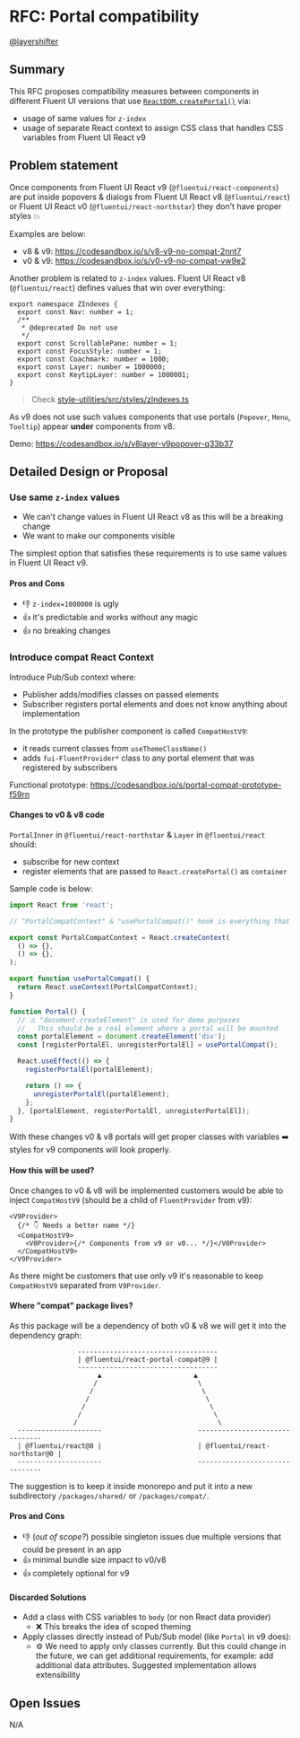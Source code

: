 # RFC: Portal compatibility

[@layershifter](https://github.com/layershifter)

## Summary

This RFC proposes compatibility measures between components in different Fluent UI versions that use [`ReactDOM.createPortal()`](https://reactjs.org/docs/portals.html) via:

- usage of same values for `z-index`
- usage of separate React context to assign CSS class that handles CSS variables from Fluent UI React v9

## Problem statement

Once components from Fluent UI React v9 (`@fluentui/react-components`) are put inside popovers & dialogs from Fluent UI React v8 (`@fluentui/react`) or Fluent UI React v0 (`@fluentui/react-northstar`) they don't have proper styles 💥

Examples are below:

- v8 & v9: https://codesandbox.io/s/v8-v9-no-compat-2nnt7
- v0 & v9: https://codesandbox.io/s/v0-v9-no-compat-vw9e2

Another problem is related to `z-index` values. Fluent UI React v8 (`@fluentui/react`) defines values that win over everything:

```tsx
export namespace ZIndexes {
  export const Nav: number = 1;
  /**
   * @deprecated Do not use
   */
  export const ScrollablePane: number = 1;
  export const FocusStyle: number = 1;
  export const Coachmark: number = 1000;
  export const Layer: number = 1000000;
  export const KeytipLayer: number = 1000001;
}
```

> Check [style-utilities/src/styles/zIndexes.ts](https://github.com/microsoft/fluentui/blob/36df8cdbdc8dd4b5989685f89b7d339ee5774bf7/packages/style-utilities/src/styles/zIndexes.ts#L1-L11)

As v9 does not use such values components that use portals (`Popover`, `Menu`, `Tooltip`) appear **under** components from v8.

Demo: https://codesandbox.io/s/v8layer-v9popover-q33b37

## Detailed Design or Proposal

### Use same `z-index` values

- We can't change values in Fluent UI React v8 as this will be a breaking change
- We want to make our components visible

The simplest option that satisfies these requirements is to use same values in Fluent UI React v9.

#### Pros and Cons

- 👎 `z-index=1000000` is ugly
- 👍 it's predictable and works without any magic
- 👍 no breaking changes

### Introduce compat React Context

Introduce Pub/Sub context where:

- Publisher adds/modifies classes on passed elements
- Subscriber registers portal elements and does not know anything about implementation

In the prototype the publisher component is called `CompatHostV9`:

- it reads current classes from `useThemeClassName()`
- adds `fui-FluentProvider*` class to any portal element that was registered by subscribers

Functional prototype: https://codesandbox.io/s/portal-compat-prototype-f59rn

#### Changes to v0 & v8 code

`PortalInner` in `@fluentui/react-northstar` & `Layer` in `@fluentui/react` should:

- subscribe for new context
- register elements that are passed to `React.createPortal()` as `container`

Sample code is below:

```js
import React from 'react';

// "PortalCompatContext" & "usePortalCompat()" hook is everything that will be included to v8 & v0

export const PortalCompatContext = React.createContext(
  () => {},
  () => {},
);

export function usePortalCompat() {
  return React.useContext(PortalCompatContext);
}

function Portal() {
  // ⚠️ "document.createElement" is used for demo purposes
  //   This should be a real element where a portal will be mounted
  const portalElement = document.createElement('div');
  const [registerPortalEl, unregisterPortalEl] = usePortalCompat();

  React.useEffect(() => {
    registerPortalEl(portalElement);

    return () => {
      unregisterPortalEl(portalElement);
    };
  }, [portalElement, registerPortalEl, unregisterPortalEl]);
}
```

With these changes v0 & v8 portals will get proper classes with variables ➡️ styles for v9 components will look properly.

#### How this will be used?

Once changes to v0 & v8 will be implemented customers would be able to inject `CompatHostV9` (should be a child of `FluentProvider` from v9):

```tsx
<V9Provider>
  {/* 👇 Needs a better name */}
  <CompatHostV9>
    <V0Provider>{/* Components from v9 or v0... */}</V0Provider>
  </CompatHostV9>
</V9Provider>
```

As there might be customers that use only v9 it's reasonable to keep `CompatHostV9` separated from `V9Provider`.

#### Where "compat" package lives?

As this package will be a dependency of both v0 & v8 we will get it into the dependency graph:

```
                 -----------------------------------
                 | @fluentui/react-portal-compat@9 |
                 -----------------------------------
                      ▲                       ▲
                     /                         \
                    /                           \
                   /                             \
                  /                               \
                 /                                 \
                /                                   \
  ---------------------                        -------------------------------
  | @fluentui/react@8 |                        | @fluentui/react-northstar@0 |
  ---------------------                        -------------------------------

```

The suggestion is to keep it inside monorepo and put it into a new subdirectory `/packages/shared/` or `/packages/compat/`.

#### Pros and Cons

- 👎 (_out of scope?_) possible singleton issues due multiple versions that could be present in an app
- 👍 minimal bundle size impact to v0/v8
- 👍 completely optional for v9

#### Discarded Solutions

- Add a class with CSS variables to `body` (or non React data provider)
  - ❌ This breaks the idea of scoped theming
- Apply classes directly instead of Pub/Sub model (like `Portal` in v9 does):
  - ⚙️ We need to apply only classes currently. But this could change in the future, we can get additional requirements, for example: add additional data attributes. Suggested implementation allows extensibility

## Open Issues

N/A
